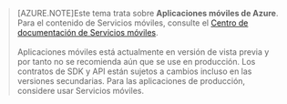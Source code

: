 >[AZURE.NOTE]Este tema trata sobre **Aplicaciones móviles de Azure**. Para el contenido de Servicios móviles, consulte el [Centro de documentación de Servicios móviles](/documentation/services/mobile-services/). <br/><br/> Aplicaciones móviles está actualmente en versión de vista previa y por tanto no se recomienda aún que se use en producción. Los contratos de SDK y API están sujetos a cambios incluso en las versiones secundarias. Para las aplicaciones de producción, considere usar Servicios móviles.

<!---HONumber=August15_HO6-->